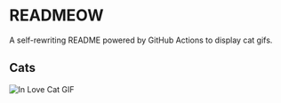# READMEOW

A self-rewriting README powered by GitHub Actions to display cat gifs.

## Cats

![In Love Cat GIF](https://media0.giphy.com/media/v1.Y2lkPTlhY2QwMmRhMzhraWtkejNhczhlMm1qZnEwd2FpOWIxbW05em1lMnJuOXJ5aHdjYiZlcD12MV9naWZzX3NlYXJjaCZjdD1n/MDJ9IbxxvDUQM/200.gif)
